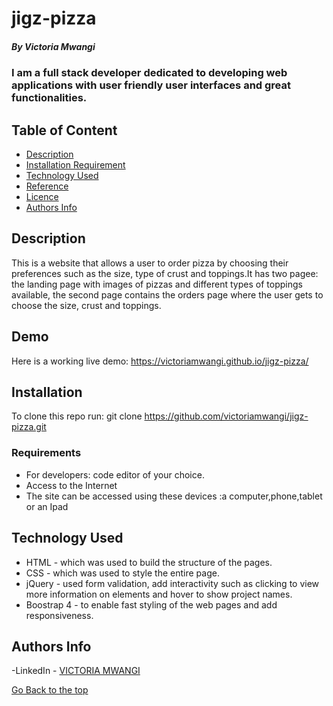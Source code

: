 # jigz-pizza

##### By Victoria Mwangi

### I am a full stack developer dedicated to developing web applications with user friendly user interfaces and great functionalities.

## Table of Content

- [Description](#description)
- [Installation Requirement](#Installation)
- [Technology Used](#technology-used)
- [Reference](#reference)
- [Licence](#licence)
- [Authors Info](#author-Info)

## Description
This is a website that allows a user to order pizza by choosing their preferences such as the size, type of crust and toppings.It has two pagee: the landing page with images of pizzas and different types of toppings available, the second page contains the orders page where the user gets to choose the size, crust and toppings.
## Demo
Here is a working live demo: https://victoriamwangi.github.io/jigz-pizza/
## Installation

To clone this repo run: git clone https://github.com/victoriamwangi/jigz-pizza.git

### Requirements

- For developers: code editor of your choice.
- Access to the Internet
- The site can be accessed using these devices :a computer,phone,tablet or an Ipad


## Technology Used

- HTML - which was used to build the structure of the pages.
- CSS - which was used to style the entire page.
- jQuery - used form validation, add interactivity such as clicking to view more information on elements and hover to show project names.
- Boostrap 4 - to enable fast styling of the web pages and add responsiveness.

## Authors Info

-LinkedIn - [VICTORIA MWANGI](https://www.linkedin.com/in/victoria-mwangi-5bb054203/)

[Go Back to the top](#description)
